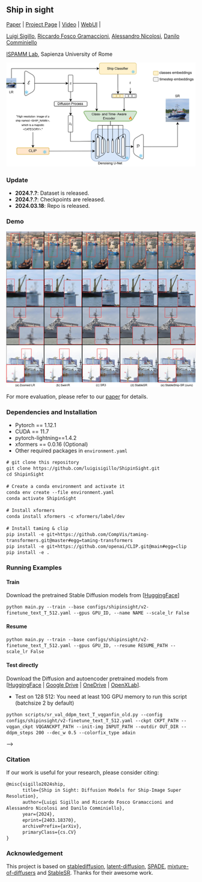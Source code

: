 ## Ship in sight

[Paper](https://arxiv.org/abs/2403.18370) | [Project Page]() | [Video]() | [WebUI]() |


[Luigi Sigillo](https://luigisigillo.github.io/), [Riccardo Fosco Gramaccioni](https://scholar.google.it/citations?user=3nBFVm4AAAAJ&hl=it&oi=ao), [Alessandro Nicolosi](), [Danilo Comminiello](https://danilocomminiello.site.uniroma1.it/home)

[ISPAMM Lab](https://ispamm.it/), Sapienza University of Rome 

<img src="assets/network.jpg" width="800px"/>

### Update
- **2024.?.?**: Dataset is released.
- **2024.?.?**: Checkpoints are released.
- **2024.03.18**: Repo is released.


### Demo

[<img src="assets/zoomed_black_page-0001.jpg" />]() 

For more evaluation, please refer to our [paper](https://arxiv.org/abs/2403.18370) for details.

### Dependencies and Installation
- Pytorch == 1.12.1
- CUDA == 11.7
- pytorch-lightning==1.4.2
- xformers == 0.0.16 (Optional)
- Other required packages in `environment.yaml`
```
# git clone this repository
git clone https://github.com/luigisigillo/ShipinSight.git
cd ShipinSight

# Create a conda environment and activate it
conda env create --file environment.yaml
conda activate ShipinSight

# Install xformers
conda install xformers -c xformers/label/dev

# Install taming & clip
pip install -e git+https://github.com/CompVis/taming-transformers.git@master#egg=taming-transformers
pip install -e git+https://github.com/openai/CLIP.git@main#egg=clip
pip install -e .
```

### Running Examples

#### Train
Download the pretrained Stable Diffusion models from [[HuggingFace](https://huggingface.co/stabilityai/stable-diffusion-2-1-base)]

```
python main.py --train --base configs/shipinsight/v2-finetune_text_T_512.yaml --gpus GPU_ID, --name NAME --scale_lr False
```


#### Resume

```
python main.py --train --base configs/shipinsight/v2-finetune_text_T_512.yaml --gpus GPU_ID, --resume RESUME_PATH --scale_lr False
```

#### Test directly

Download the Diffusion and autoencoder pretrained models from [[HuggingFace]() | [Google Drive]() | [OneDrive]() | [OpenXLab]()].

- Test on 128 512: You need at least 10G GPU memory to run this script (batchsize 2 by default)
```
python scripts/sr_val_ddpm_text_T_vqganfin_old.py --config configs/shipinsight/v2-finetune_text_T_512.yaml --ckpt CKPT_PATH --vqgan_ckpt VQGANCKPT_PATH --init-img INPUT_PATH --outdir OUT_DIR --ddpm_steps 200 --dec_w 0.5 --colorfix_type adain
```
<!-- - Test on arbitrary size w/o chop for autoencoder (for results beyond 512): The memory cost depends on your image size, but is usually above 10G.
```
python scripts/sr_val_ddpm_text_T_vqganfin_oldcanvas.py --config configs/shipinsight/v2-finetune_text_T_512.yaml --ckpt CKPT_PATH --vqgan_ckpt VQGANCKPT_PATH --init-img INPUT_PATH --outdir OUT_DIR --ddpm_steps 200 --dec_w 0.5 --colorfix_type adain
``` -->

<!-- - Test on arbitrary size w/ chop for autoencoder: Current default setting needs at least 18G to run, you may reduce the autoencoder tile size by setting ```--vqgantile_size``` and ```--vqgantile_stride```.
Note the min tile size is 512 and the stride should be smaller than the tile size. A smaller size may introduce more border artifacts.
```
python scripts/sr_val_ddpm_text_T_vqganfin_oldcanvas_tile.py --config configs/shipinsight/v2-finetune_text_T_512.yaml --ckpt CKPT_PATH --vqgan_ckpt VQGANCKPT_PATH --init-img INPUT_PATH --outdir OUT_DIR --ddpm_steps 200 --dec_w 0.5 --colorfix_type adain
``` -->

<!-- - For test on 768 model, you need to set ```--config configs/shipinsight/v2-finetune_text_T_768v.yaml```, ```--input_size 768``` and ```--ckpt```. You can also adjust ```--tile_overlap```, ```--vqgantile_size``` and ```--vqgantile_stride``` accordingly. We did not finetune CFW. -->
 -->

### Citation
If our work is useful for your research, please consider citing:

```
@misc{sigillo2024ship,
      title={Ship in Sight: Diffusion Models for Ship-Image Super Resolution}, 
      author={Luigi Sigillo and Riccardo Fosco Gramaccioni and Alessandro Nicolosi and Danilo Comminiello},
      year={2024},
      eprint={2403.18370},
      archivePrefix={arXiv},
      primaryClass={cs.CV}
}
```


### Acknowledgement

This project is based on [stablediffusion](https://github.com/Stability-AI/stablediffusion), [latent-diffusion](https://github.com/CompVis/latent-diffusion), [SPADE](https://github.com/NVlabs/SPADE), [mixture-of-diffusers](https://github.com/albarji/mixture-of-diffusers) and [StableSR](https://github.com/iceclear/stablesr). Thanks for their awesome work.